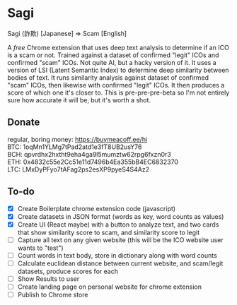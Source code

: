 # Sagi
Sagi (詐欺) [Japanese] => Scam [English]

A *free* Chrome extension that uses deep text analysis to determine if an ICO is a scam or not. Trained against a dataset of confirmed "legit" ICOs and confirmed "scam" ICOs. Not quite AI, but a hacky version of it. It uses a version of LSI (Latent Semantic Index) to determine deep similarity between bodies of text. It runs similarity analysis against dataset of confirmed "scam" ICOs, then likewise with confirmed "legit" ICOs. It then produces a score of which one it's closer to. This is pre-pre-pre-beta so I'm not entirely sure how accurate it will be, but it's worth a shot.
  
## Donate
regular, boring money: https://buymeacoff.ee/hi  
BTC: 1oqMn1YLMg7tPad2atd1e3fT8UB2usY76  
BCH: qpvrdhx2hxtht9eha4ga9l5mumztw62rpg6fxzn0r3  
ETH: 0x4832c55e2Cc51e11d7496b4Ea355bB4EC6832370  
LTC: LMxDyPFyo7tAFag2ps2esXP9pyeS4S4Az2  



 
## To-do  
- [x] Create Boilerplate chrome extension code (javascript)    
- [x] Create datasets in JSON format (words as key, word counts as values)  
- [x] Create UI (React maybe) with a button to analyze text, and two cards that show similarity score to scam, and similarity score to legit  
- [ ] Capture all text on any given website (this will be the ICO website user wants to "test")  
- [ ] Count words in text body, store in dictionary along with word counts  
- [ ] Calculate euclidean distance between current website, and scam/legit datasets, produce scores for each  
- [ ] Show Results to user  
- [ ] Create landing page on personal website for chrome extension  
- [ ] Publish to Chrome store
